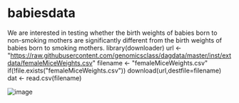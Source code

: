 # babiesdata
We are interested in testing whether the birth weights of babies born to non-smoking mothers are significantly different from the birth weights of babies born to smoking mothers.
library(downloader)
url <- "https://raw.githubusercontent.com/genomicsclass/dagdata/master/inst/extdata/femaleMiceWeights.csv"
filename <- "femaleMiceWeights.csv"
if(!file.exists("femaleMiceWeights.csv")) download(url,destfile=filename)
dat <- read.csv(filename)

![image](https://github.com/Jameel-Hu/babiesdata/assets/110083577/1408569d-0c6e-4fd6-8569-7b3cdee78cfb)
